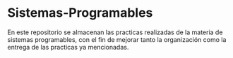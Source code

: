 # Sistemas-Programables
En este repositorio se almacenan las practicas realizadas de la materia de sistemas programables, con el fin de mejorar tanto la organización como la entrega de las practicas ya mencionadas.
